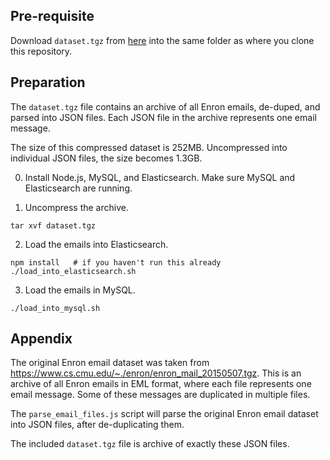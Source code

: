 ## Pre-requisite
Download `dataset.tgz` from [here](https://drive.google.com/open?id=0B4WVXFLEOn97X2xzM0hFV09hVEk) into the same folder as where you clone this repository.

## Preparation

The `dataset.tgz` file contains an archive of all Enron emails, de-duped, and
parsed into JSON files. Each JSON file in the archive represents one email message.

The size of this compressed dataset is 252MB. Uncompressed into individual JSON files,
the size becomes 1.3GB.

0. Install Node.js, MySQL, and Elasticsearch. Make sure MySQL and Elasticsearch are running.

1. Uncompress the archive.

  ```
  tar xvf dataset.tgz
  ```
2. Load the emails into Elasticsearch.

  ```
  npm install   # if you haven't run this already
  ./load_into_elasticsearch.sh
  ```

3. Load the emails in MySQL.

  ```
  ./load_into_mysql.sh
  ```

## Appendix

The original Enron email dataset was taken from https://www.cs.cmu.edu/~./enron/enron_mail_20150507.tgz.
This is an archive of all Enron emails in EML format, where each file represents one email message.
Some of these messages are duplicated in multiple files.

The `parse_email_files.js` script will parse the original Enron email dataset into
JSON files, after de-duplicating them.

The included `dataset.tgz` file is archive of exactly these JSON files.
